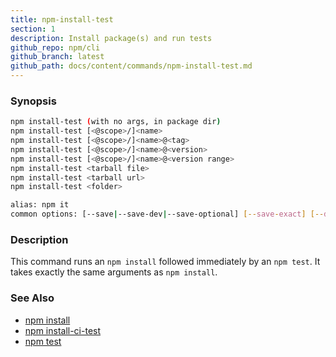 ```yaml
---
title: npm-install-test
section: 1
description: Install package(s) and run tests
github_repo: npm/cli
github_branch: latest
github_path: docs/content/commands/npm-install-test.md
---
```


### Synopsis

```bash
npm install-test (with no args, in package dir)
npm install-test [<@scope>/]<name>
npm install-test [<@scope>/]<name>@<tag>
npm install-test [<@scope>/]<name>@<version>
npm install-test [<@scope>/]<name>@<version range>
npm install-test <tarball file>
npm install-test <tarball url>
npm install-test <folder>

alias: npm it
common options: [--save|--save-dev|--save-optional] [--save-exact] [--dry-run]
```

### Description

This command runs an `npm install` followed immediately by an `npm test`. It
takes exactly the same arguments as `npm install`.

### See Also

* [npm install](/cli/v7/commands/npm-install)
* [npm install-ci-test](/cli/v7/commands/npm-install-ci-test)
* [npm test](/cli/v7/commands/npm-test)
